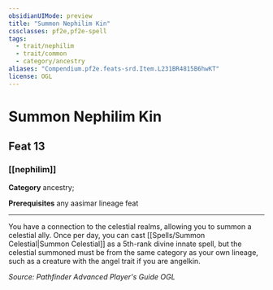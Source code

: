 ```yaml
---
obsidianUIMode: preview
title: "Summon Nephilim Kin"
cssclasses: pf2e,pf2e-spell
tags:
  - trait/nephilim
  - trait/common
  - category/ancestry
aliases: "Compendium.pf2e.feats-srd.Item.L231BR4815B6hwKT"
license: OGL
---
```

# Summon Nephilim Kin
## Feat 13
### [[nephilim]]

**Category** ancestry; 



**Prerequisites** any aasimar lineage feat
* * *
You have a connection to the celestial realms, allowing you to summon a celestial ally. Once per day, you can cast [[Spells/Summon Celestial|Summon Celestial]] as a 5th-rank divine innate spell, but the celestial summoned must be from the same category as your own lineage, such as a creature with the angel trait if you are angelkin.

*Source: Pathfinder Advanced Player's Guide*
*OGL*